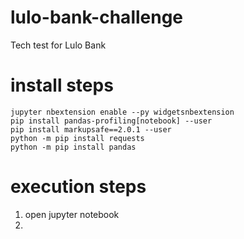 # lulo-bank-challenge
Tech test for Lulo Bank


# install steps
```
jupyter nbextension enable --py widgetsnbextension
pip install pandas-profiling[notebook] --user
pip install markupsafe==2.0.1 --user
python -m pip install requests
python -m pip install pandas
```

# execution steps
1. open jupyter notebook
2. 

# 


